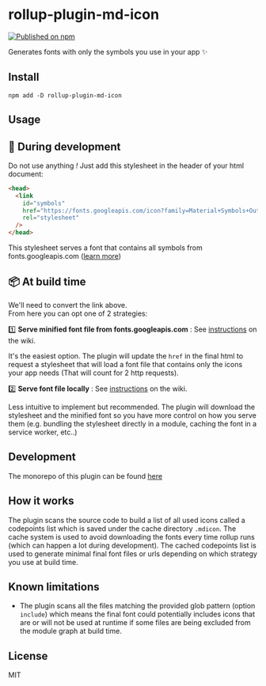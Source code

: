# rollup-plugin-md-icon

[![Published on npm](https://img.shields.io/npm/v/rollup-plugin-md-icon.svg?logo=npm)](https://www.npmjs.com/package/rollup-plugin-md-icon)

Generates fonts with only the symbols you use in your app ✨

## Install

```
npm add -D rollup-plugin-md-icon
```

## Usage

## 👷 During development

Do not use anything _!_
Just add this stylesheet in the header of your html document:

```html
<head>
  <link
    id="symbols"
    href="https://fonts.googleapis.com/icon?family=Material+Symbols+Outlined"
    rel="stylesheet"
  />
</head>
```

This stylesheet serves a font that contains all symbols from fonts.googleapis.com ([learn more](https://github.com/vdegenne/rollup-plugin-md-icon/wiki/During-development))

## 📦 At build time

We'll need to convert the link above.  
From here you can opt one of 2 strategies:

1️⃣ **Serve minified font file from fonts.googleapis.com** : See [instructions](https://github.com/vdegenne/rollup-plugin-md-icon/wiki/Serving-from-fonts.googleapis.com) on the wiki.

It's the easiest option. The plugin will update the `href` in the final html to request a stylesheet that will load a font file that contains only the icons your app needs (That will count for 2 http requests).

2️⃣ **Serve font file locally** : See [instructions](https://github.com/vdegenne/rollup-plugin-md-icon/wiki/Serving-fonts-locally) on the wiki.

Less intuitive to implement but recommended. The plugin will download the stylesheet and the minified font so you have more control on how you serve them (e.g. bundling the stylesheet directly in a module, caching the font in a service worker, etc..)

## Development

The monorepo of this plugin can be found [here](https://github.com/vdegenne/rollup-plugin-md-icon-monorepo)

## How it works

The plugin scans the source code to build a list of all used icons called a codepoints list which is saved under the cache directory `.mdicon`. The cache system is used to avoid downloading the fonts every time rollup runs (which can happen a lot during development). The cached codepoints list is used to generate minimal final font files or urls depending on which strategy you use at build time.

## Known limitations

- The plugin scans all the files matching the provided glob pattern (option `include`) which means the final font could potentially includes icons that are or will not be used at runtime if some files are being excluded from the module graph at build time.

## License

MIT
